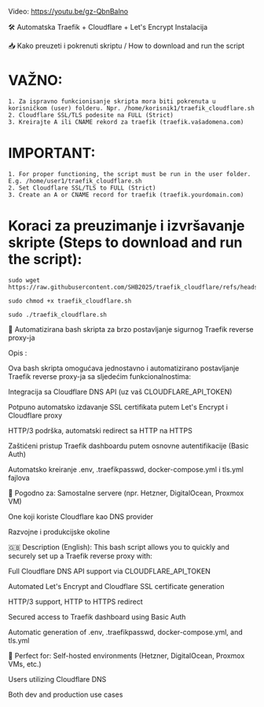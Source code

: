 Video: https://youtu.be/gz-QbnBalno

🛠️ Automatska Traefik + Cloudflare + Let's Encrypt Instalacija

📥 Kako preuzeti i pokrenuti skriptu / How to download and run the script

# VAŽNO: 
    1. Za ispravno funkcionisanje skripta mora biti pokrenuta u korisničkom (user) folderu. Npr. /home/korisnik1/traefik_cloudflare.sh
    2. Cloudflare SSL/TLS podesite na FULL (Strict)
    3. Kreirajte A ili CNAME rekord za traefik (traefik.vašadomena.com)
# IMPORTANT: 
    1. For proper functioning, the script must be run in the user folder. E.g. /home/user1/traefik_cloudflare.sh
    2. Set Cloudflare SSL/TLS to FULL (Strict)
    3. Create an A or CNAME record for traefik (traefik.yourdomain.com)

# Koraci za preuzimanje i izvršavanje skripte (Steps to download and run the script):

    sudo wget https://raw.githubusercontent.com/SHB2025/traefik_cloudflare/refs/heads/main/traefik_cloudflare.sh

    sudo chmod +x traefik_cloudflare.sh

    sudo ./traefik_cloudflare.sh



🚀 Automatizirana bash skripta za brzo postavljanje sigurnog Traefik reverse proxy-ja

Opis :

Ova bash skripta omogućava jednostavno i automatizirano postavljanje Traefik reverse proxy-ja sa sljedećim funkcionalnostima:

Integracija sa Cloudflare DNS API (uz vaš CLOUDFLARE_API_TOKEN)

Potpuno automatsko izdavanje SSL certifikata putem Let's Encrypt i Cloudflare proxy

HTTP/3 podrška, automatski redirect sa HTTP na HTTPS

Zaštićeni pristup Traefik dashboardu putem osnovne autentifikacije (Basic Auth)

Automatsko kreiranje .env, .traefikpasswd, docker-compose.yml i tls.yml fajlova

🧩 Pogodno za:
Samostalne servere (npr. Hetzner, DigitalOcean, Proxmox VM)

One koji koriste Cloudflare kao DNS provider

Razvojne i produkcijske okoline

🇬🇧 Description (English):
This bash script allows you to quickly and securely set up a Traefik reverse proxy with:

Full Cloudflare DNS API support via CLOUDFLARE_API_TOKEN

Automated Let's Encrypt and Cloudflare SSL certificate generation

HTTP/3 support, HTTP to HTTPS redirect

Secured access to Traefik dashboard using Basic Auth

Automatic generation of .env, .traefikpasswd, docker-compose.yml, and tls.yml

🧩 Perfect for:
Self-hosted environments (Hetzner, DigitalOcean, Proxmox VMs, etc.)

Users utilizing Cloudflare DNS

Both dev and production use cases
